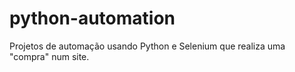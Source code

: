 # python-automation
Projetos de automação usando Python e Selenium que realiza uma "compra" num site.
